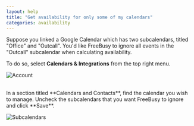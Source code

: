 ```yaml
---
layout: help
title: "Get availability for only some of my calendars"
categories: availability
---
```


Suppose you linked a Google Calendar which has two subcalendars, titled "Office" and "Outcall".
You'd like FreeBusy to ignore all events in the "Outcall" subcalendar when calculating availability.

To do so, select **Calendars & Integrations** from the top right menu.

![Account](http://i.imgur.com/v1dXWOQ.png)

<br>
In a section titled **Calendars and Contacts**, find the calendar you wish to manage.
Uncheck the subcalendars that you want FreeBusy to ignore and click **Save**.

![Subcalendars](http://i.imgur.com/zLcT7CB.png)

